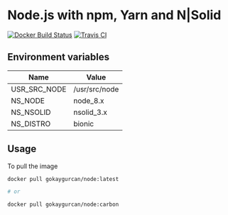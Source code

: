 # Node.js with npm, Yarn and N|Solid

[![Docker Build Status](https://img.shields.io/docker/build/gokaygurcan/node.svg?style=for-the-badge&logo=docker&colorA=22b8eb)](https://hub.docker.com/r/gokaygurcan/node/)
[![Travis CI](https://img.shields.io/travis/gokaygurcan/dockerfile-node.svg?style=for-the-badge&logo=travis&colorA=39a85b)](https://travis-ci.org/gokaygurcan/dockerfile-node)

## Environment variables

| Name         | Value         |
| ------------ | ------------- |
| USR_SRC_NODE | /usr/src/node |
| NS_NODE      | node_8.x      |
| NS_NSOLID    | nsolid_3.x    |
| NS_DISTRO    | bionic        |

## Usage

To pull the image

```bash
docker pull gokaygurcan/node:latest

# or

docker pull gokaygurcan/node:carbon
```
